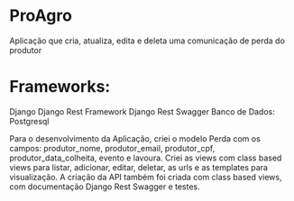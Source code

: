 # ProAgro

Aplicação que cria, atualiza, edita e deleta uma comunicação de perda do produtor

# Frameworks:
Django
Django Rest Framework
Django Rest Swagger
Banco de Dados:
Postgresql

Para o desenvolvimento da Aplicação, criei o modelo Perda com os campos: 
produtor_nome, produtor_email, produtor_cpf, produtor_data_colheita, evento e lavoura.
Criei as views com class based views para listar, adicionar, editar, deletar, as urls
e as templates para visualização. A criação da API também foi criada com class based views, 
com documentação Django Rest Swagger e testes.
